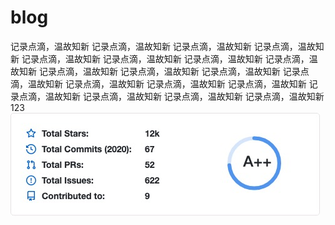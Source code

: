 # blog
记录点滴，温故知新 记录点滴，温故知新 记录点滴，温故知新 记录点滴，温故知新 记录点滴，温故知新 记录点滴，温故知新 记录点滴，温故知新 记录点滴，温故知新 记录点滴，温故知新 记录点滴，温故知新 记录点滴，温故知新 记录点滴，温故知新 记录点滴，温故知新 记录点滴，温故知新 记录点滴，温故知新 
记录点滴，温故知新 记录点滴，温故知新 记录点滴，温故知新 
记录点滴，温故知新 123
![hah](./images/star.png)
